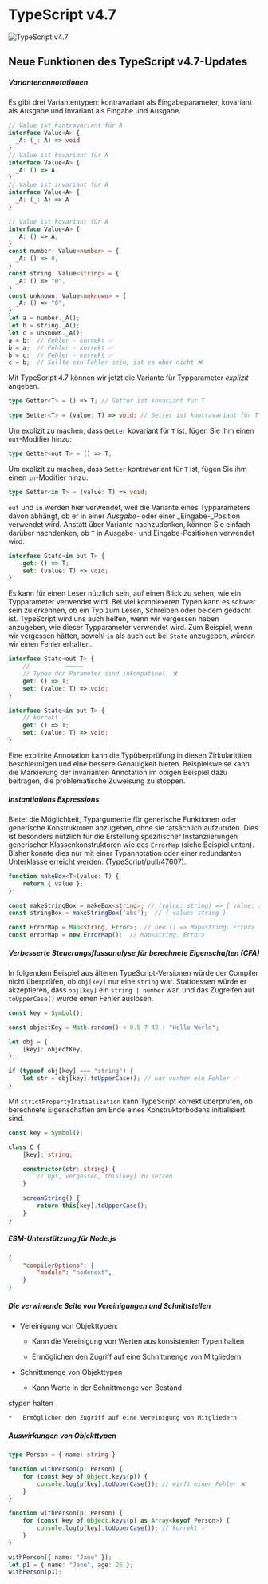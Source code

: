 # **TypeScript v4.7**

![TypeScript v4.7](https://images.prismic.io/syntia/ef08c2fb-19b1-4219-a4aa-cf1f6c011aa5_49257.png?auto=compress,format)

## **Neue Funktionen des TypeScript v4.7-Updates**

##### **Variantenannotationen**

Es gibt drei Variantentypen: kontravariant als Eingabeparameter, kovariant als Ausgabe und invariant als Eingabe und Ausgabe.

```typescript
// Value ist kontravariant für A
interface Value<A> {
  _A: (_: A) => void
}
// Value ist kovariant für A
interface Value<A> {
  _A: () => A
}
// Value ist invariant für A
interface Value<A> {
  _A: (_: A) => A
}
```

```typescript
// Value ist kovariant für A
interface Value<A> {
  _A: () => A;
}
const number: Value<number> = {
  _A: () => 0,
}
const string: Value<string> = {
  _A: () => "0",
}
const unknown: Value<unknown> = {
  _A: () => "0",
}
let a = number._A();
let b = string._A();
let c = unknown._A();
a = b;  // Fehler - korrekt ✅
b = a;  // Fehler - korrekt ✅
b = c;  // Fehler - korrekt ✅
c = b;  // Sollte ein Fehler sein, ist es aber nicht ❌
```

Mit TypeScript 4.7 können wir jetzt die Variante für Typparameter _explizit_ angeben.

```typescript
type Getter<T> = () => T; // Getter ist kovariant für T

type Setter<T> = (value: T) => void; // Setter ist kontravariant für T
```

Um explizit zu machen, dass `Getter` kovariant für `T` ist, fügen Sie ihm einen `out`-Modifier hinzu:

```typescript
type Getter<out T> = () => T;
```

Um explizit zu machen, dass `Setter` kontravariant für `T` ist, fügen Sie ihm einen `in`-Modifier hinzu.

```typescript
type Setter<in T> = (value: T) => void;
```

`out` und `in` werden hier verwendet, weil die Variante eines Typparameters davon abhängt, ob er in einer _Ausgabe-_ oder einer _Eingabe-_Position verwendet wird. Anstatt über Variante nachzudenken, können Sie einfach darüber nachdenken, ob `T` in Ausgabe- und Eingabe-Positionen verwendet wird.

```typescript
interface State<in out T> {
    get: () => T;
    set: (value: T) => void;
}
```

Es kann für einen Leser nützlich sein, auf einen Blick zu sehen, wie ein Typparameter verwendet wird. Bei viel komplexeren Typen kann es schwer sein zu erkennen, ob ein Typ zum Lesen, Schreiben oder beidem gedacht ist. TypeScript wird uns auch helfen, wenn wir vergessen haben anzugeben, wie dieser Typparameter verwendet wird. Zum Beispiel, wenn wir vergessen hätten, sowohl `in` als auch `out` bei `State` anzugeben, würden wir einen Fehler erhalten.

```typescript
interface State<out T> {
    //          ~~~~~
    // Typen der Parameter sind inkompatibel. ❌
    get: () => T;
    set: (value: T) => void;
}

interface State<in out T> {
    // korrekt ✅
    get: () => T;
    set: (value: T) => void;
}
```

Eine explizite Annotation kann die Typüberprüfung in diesen Zirkularitäten beschleunigen und eine bessere Genauigkeit bieten. Beispielsweise kann die Markierung der invarianten Annotation im obigen Beispiel dazu beitragen, die problematische Zuweisung zu stoppen.

##### **Instantiations Expressions**

Bietet die Möglichkeit, Typargumente für generische Funktionen oder generische Konstruktoren anzugeben, ohne sie tatsächlich aufzurufen. Dies ist besonders nützlich für die Erstellung spezifischer Instanziierungen generischer Klassenkonstruktoren wie des `ErrorMap` (siehe Beispiel unten). Bisher konnte dies nur mit einer Typannotation oder einer redundanten Unterklasse erreicht werden. ([TypeScript/pull/47607](https://github.com/microsoft/TypeScript/pull/47607)).

```typescript
function makeBox<T>(value: T) {
    return { value };
};

const makeStringBox = makeBox<string>; // (value: string) => { value: string }
const stringBox = makeStringBox('abc');  // { value: string }

const ErrorMap = Map<string, Error>;  // new () => Map<string, Error>
const errorMap = new ErrorMap();  // Map<string, Error>
```

##### **Verbesserte Steuerungsflussanalyse für berechnete Eigenschaften (CFA)**

In folgendem Beispiel aus älteren TypeScript-Versionen würde der Compiler nicht überprüfen, ob `obj[key]` nur eine `string` war. Stattdessen würde er akzeptieren, dass `obj[key]` ein `string | number` war, und das Zugreifen auf `toUpperCase()` würde einen Fehler auslösen.

```typescript
const key = Symbol();

const objectKey = Math.random() < 0.5 ? 42 : "Hello World";

let obj = {
    [key]: objectKey,
};

if (typeof obj[key] === "string") {
    let str = obj[key].toUpperCase(); // war vorher ein Fehler ✅
}
```

Mit `strictPropertyInitialization` kann TypeScript korrekt überprüfen, ob berechnete Eigenschaften am Ende eines Konstruktorbodens initialisiert sind.

```typescript
const key = Symbol();

class C {
    [key]: string;

    constructor(str: string) {
        // Ups, vergessen, this[key] zu setzen
    }

    screamString() {
        return this[key].toUpperCase();
    }
}
```

##### **ESM-Unterstützung für Node.js**

```json
{
    "compilerOptions": {
        "module": "nodenext",
    }
}
```

##### **Die verwirrende Seite von Vereinigungen und Schnittstellen**

*   Vereinigung von Objekttypen:
    
    *   Kann die Vereinigung von Werten aus konsistenten Typen halten
        
    *   Ermöglichen den Zugriff auf eine Schnittmenge von Mitgliedern
        
*   Schnittmenge von Objekttypen
    
    *   Kann Werte in der Schnittmenge von Bestand

stypen halten
        
    *   Ermöglichen den Zugriff auf eine Vereinigung von Mitgliedern

##### **Auswirkungen von Objekttypen**

```typescript
type Person = { name: string }

function withPerson(p: Person) {
    for (const key of Object.keys(p)) {
        console.log(p[key].toUpperCase()); // wirft einen Fehler ❌
    }
}

function withPerson(p: Person) {
    for (const key of Object.keys(p) as Array<keyof Person>) {
        console.log(p[key].toUpperCase()); // korrekt ✅
    }
}

withPerson({ name: "Jane" });
let p1 = { name: "Jane", age: 26 };
withPerson(p1);
```